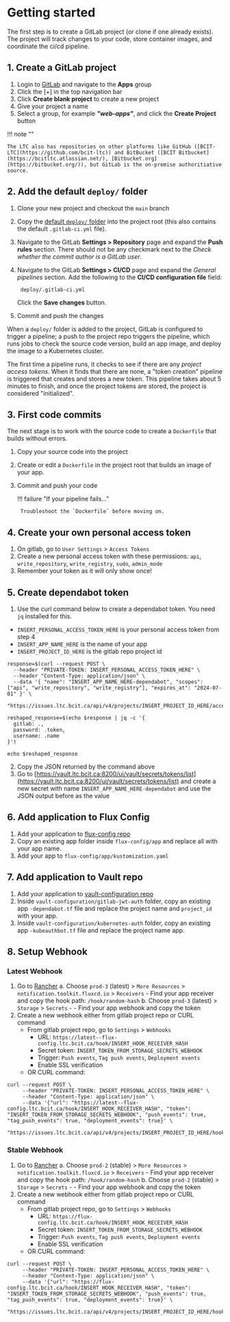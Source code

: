# Getting started

The first step is to create a GitLab project (or clone if one already exists). The project will track changes to your code, store container images, and coordinate the ci/cd pipeline.

## 1. Create a GitLab project

1. Login to [GitLab](https://issues.ltc.bcit.ca) and navigate to the **Apps** group
2. Click the [+] in the top navigation bar
3. Click **Create blank project** to create a new project
4. Give your project a name
5. Select a group, for example ***"web-apps"***, and click the **Create Project** button

!!! note ""

    The LTC also has repositories on other platforms like GitHub ([BCIT-LTC](https://github.com/bcit-ltc)) and BitBucket ([BCIT Bitbucket](https://bcitltc.atlassian.net/), [Bitbucket.org](https://bitbucket.org/)), but GitLab is the on-premise authoritiative source.

## 2. Add the default `deploy/` folder

1. Clone your new project and checkout the `main` branch
2. Copy the [default `deploy/` folder](https://issues.ltc.bcit.ca/ltc-infrastructure/base-packages.git) into the project root (this also contains the default `.gitlab-ci.yml` file).
3. Navigate to the GitLab **Settings > Repository** page and expand the **Push rules** section. There should not be any checkmark next to the *Check whether the commit author is a GitLab user*.
4. Navigate to the GitLab **Settings > CI/CD** page and expand the *General pipelines* section. Add the following to the  **CI/CD configuration file** field:

        deploy/.gitlab-ci.yml

    Click the **Save changes** button.

5. Commit and push the changes

When a `deploy/` folder is added to the project, GitLab is configured to trigger a pipeline; a push to the project repo triggers the pipeline, which runs jobs to check the source code version, build an app image, and deploy the image to a Kubernetes cluster.

The first time a pipeline runs, it checks to see if there are any *project access tokens*. When it finds that there are none, a "token creation" pipeline is triggered that creates and stores a new token. This pipeline takes about 5 minutes to finish, and once the project tokens are stored, the project is considered "initialized".

## 3. First code commits

The next stage is to work with the source code to create a `Dockerfile` that builds without errors.

1. Copy your source code into the project

2. Create or edit a `Dockerfile` in the project root that builds an image of your app.

3. Commit and push your code

    !!! failure "If your pipeline fails..."

        Troubleshoot the `Dockerfile` before moving on.


## 4. Create your own personal access token
1. On gitlab, go to `User Settings` > `Access Tokens`
2. Create a new personal access token with these permissions: `api`, `write_repository`, `write_registry`, `sudo`, `admin_mode`
3. Remember your token as it will only show once!


## 5. Create dependabot token
1. Use the curl command below to create a dependabot token. You need `jq` installed for this.
  - `INSERT_PERSONAL_ACCESS_TOKEN_HERE` is your personal access token from step 4
  - `INSERT_APP_NAME_HERE` is the name of your app
  - `INSERT_PROJECT_ID_HERE` is the gitlab repo project id

```
response=$(curl --request POST \
  --header "PRIVATE-TOKEN: INSERT_PERSONAL_ACCESS_TOKEN_HERE" \
  --header "Content-Type: application/json" \
  --data '{ "name": "INSERT_APP_NAME_HERE-dependabot", "scopes": ["api", "write_repository", "write_registry"], "expires_at": "2024-07-01" }' \
  "https://issues.ltc.bcit.ca/api/v4/projects/INSERT_PROJECT_ID_HERE/access_tokens")

reshaped_response=$(echo $response | jq -c '{
  gitlab: .,
  password: .token,
  username: .name
}')

echo $reshaped_response
```
2. Copy the JSON returned by the command above
3. Go to [https://vault.ltc.bcit.ca:8200/ui/vault/secrets/tokens/list](https://vault.ltc.bcit.ca:8200/ui/vault/secrets/tokens/list) and create a new secret with name `INSERT_APP_NAME_HERE-dependabot` and use the JSON output before as the value

## 6. Add application to Flux Config
1. Add your application to [flux-config repo](https://issues.ltc.bcit.ca/ltc-infrastructure/flux-config)
2. Copy an existing app folder inside `flux-config/app` and replace all with your app name.
3. Add your app to `flux-config/app/kustomization.yaml`


## 7. Add application to Vault repo
1. Add your application to [vault-configuration repo](https://issues.ltc.bcit.ca/ltc-infrastructure/vault-configuration)
2. Inside `vault-configuration/gitlab-jwt-auth` folder, copy an existing app `-dependabot.tf` file and replace the project name and `project_id` with your app.
3. Inside `vault-configuration/kubernetes-auth` folder, copy an existing app `-kubeauthbot.tf` file and replace the project name app.


## 8. Setup Webhook
### Latest Webhook
1. Go to [Rancher](https://rancher2.ltc.bcit.ca)
    a. Choose `prod-3` (latest) > `More Resources` > `notification.toolkit.fluxcd.io` > `Receivers`
        - Find your app receiver and copy the hook path: `/hook/random-hash`
    b. Choose `prod-3` (latest) > `Storage` > `Secrets`
        - - Find your app webhook and copy the token
2. Create a new webhook either from gitlab project repo or CURL command
    * From gitlab project repo, go to `Settings` > `Webhooks`
        - URL: `https://latest--flux-config.ltc.bcit.ca/hook/INSERT_HOOK_RECEIVER_HASH`
        - Secret token: `INSERT_TOKEN_FROM_STORAGE_SECRETS_WEBHOOK`
        - Trigger: `Push events`, `Tag push events`, `Deployment events`
        - Enable SSL verification
    * OR CURL command:
```
curl --request POST \
     --header "PRIVATE-TOKEN: INSERT_PERSONAL_ACCESS_TOKEN_HERE" \
     --header "Content-Type: application/json" \
     --data '{"url": "https://latest--flux-config.ltc.bcit.ca/hook/INSERT_HOOK_RECEIVER_HASH", "token": "INSERT_TOKEN_FROM_STORAGE_SECRETS_WEBHOOK", "push_events": true, "tag_push_events": true, "deployment_events": true}' \
     "https://issues.ltc.bcit.ca/api/v4/projects/INSERT_PROJECT_ID_HERE/hooks"
```

### Stable Webhook
1. Go to [Rancher](https://rancher2.ltc.bcit.ca)
    a. Choose `prod-2` (stable) > `More Resources` > `notification.toolkit.fluxcd.io` > `Receivers`
        - Find your app receiver and copy the hook path: `/hook/random-hash`
    b. Choose `prod-2` (stable) > `Storage` > `Secrets`
        - - Find your app webhook and copy the token
2. Create a new webhook either from gitlab project repo or CURL command
    * From gitlab project repo, go to `Settings` > `Webhooks`
        - URL: `https://flux-config.ltc.bcit.ca/hook/INSERT_HOOK_RECEIVER_HASH`
        - Secret token: `INSERT_TOKEN_FROM_STORAGE_SECRETS_WEBHOOK`
        - Trigger: `Push events`, `Tag push events`, `Deployment events`
        - Enable SSL verification
    * OR CURL command:
```
curl --request POST \
     --header "PRIVATE-TOKEN: INSERT_PERSONAL_ACCESS_TOKEN_HERE" \
     --header "Content-Type: application/json" \
     --data '{"url": "https://flux-config.ltc.bcit.ca/hook/INSERT_HOOK_RECEIVER_HASH", "token": "INSERT_TOKEN_FROM_STORAGE_SECRETS_WEBHOOK", "push_events": true, "tag_push_events": true, "deployment_events": true}' \
     "https://issues.ltc.bcit.ca/api/v4/projects/INSERT_PROJECT_ID_HERE/hooks"
```
